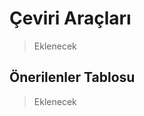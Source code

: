 <!-- NOTLAR 
 - Bu kategoride lokal ve bulut tabanlı çeviri araçları ayrı ayrı eklenebilir- tek bir tabloda belirtilebilir ancak lokal ve bulut tabanlı çeviri ataçlarının farkı anlatılmalıdır. 
 - Tablo eklemeyi unutmayın 
 - Uygun görseller eklemeyi unutmayın.
 - İçerik kuralları ve ekleme yapmak sayfalarını ziyaret edebilirsiniz -->

# Çeviri Araçları

> Eklenecek

## Önerilenler Tablosu

> Eklenecek

